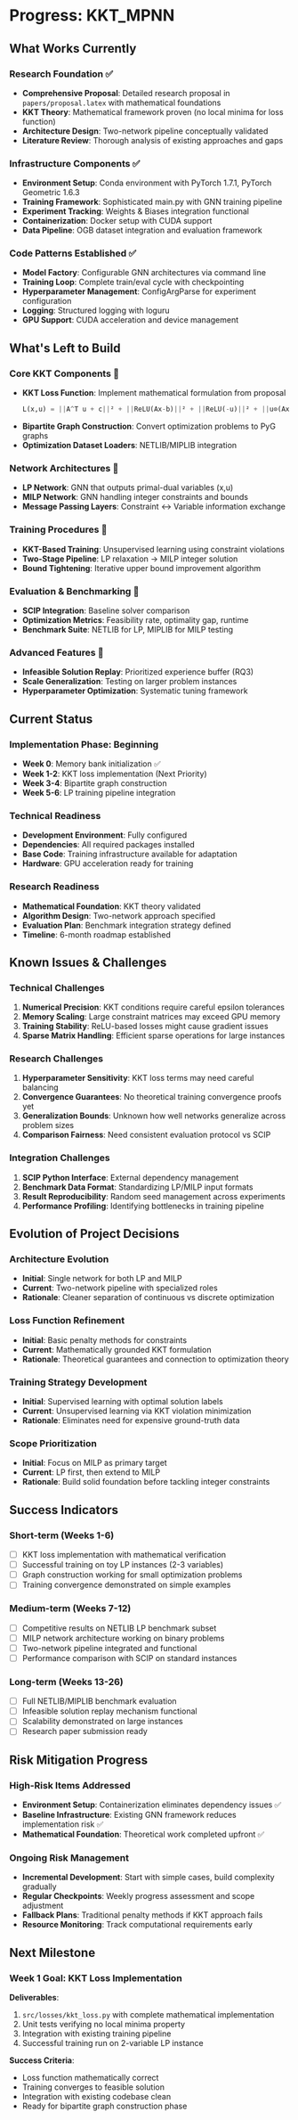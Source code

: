 # Progress: KKT_MPNN

## What Works Currently

### Research Foundation ✅
- **Comprehensive Proposal**: Detailed research proposal in `papers/proposal.latex` with mathematical foundations
- **KKT Theory**: Mathematical framework proven (no local minima for loss function)
- **Architecture Design**: Two-network pipeline conceptually validated
- **Literature Review**: Thorough analysis of existing approaches and gaps

### Infrastructure Components ✅
- **Environment Setup**: Conda environment with PyTorch 1.7.1, PyTorch Geometric 1.6.3
- **Training Framework**: Sophisticated main.py with GNN training pipeline
- **Experiment Tracking**: Weights & Biases integration functional
- **Containerization**: Docker setup with CUDA support
- **Data Pipeline**: OGB dataset integration and evaluation framework

### Code Patterns Established ✅
- **Model Factory**: Configurable GNN architectures via command line
- **Training Loop**: Complete train/eval cycle with checkpointing
- **Hyperparameter Management**: ConfigArgParse for experiment configuration
- **Logging**: Structured logging with loguru
- **GPU Support**: CUDA acceleration and device management

## What's Left to Build

### Core KKT Components 🔄
- **KKT Loss Function**: Implement mathematical formulation from proposal
  ```python
  L(x,u) = ||A^T u + c||² + ||ReLU(Ax-b)||² + ||ReLU(-u)||² + ||u⊙(Ax-b)||²
  ```
- **Bipartite Graph Construction**: Convert optimization problems to PyG graphs
- **Optimization Dataset Loaders**: NETLIB/MIPLIB integration

### Network Architectures 🔄
- **LP Network**: GNN that outputs primal-dual variables (x,u)
- **MILP Network**: GNN handling integer constraints and bounds
- **Message Passing Layers**: Constraint ↔ Variable information exchange

### Training Procedures 🔄
- **KKT-Based Training**: Unsupervised learning using constraint violations
- **Two-Stage Pipeline**: LP relaxation → MILP integer solution
- **Bound Tightening**: Iterative upper bound improvement algorithm

### Evaluation & Benchmarking 🔄
- **SCIP Integration**: Baseline solver comparison
- **Optimization Metrics**: Feasibility rate, optimality gap, runtime
- **Benchmark Suite**: NETLIB for LP, MIPLIB for MILP testing

### Advanced Features 🔄
- **Infeasible Solution Replay**: Prioritized experience buffer (RQ3)
- **Scale Generalization**: Testing on larger problem instances
- **Hyperparameter Optimization**: Systematic tuning framework

## Current Status

### Implementation Phase: Beginning
- **Week 0**: Memory bank initialization ✅
- **Week 1-2**: KKT loss implementation (Next Priority)
- **Week 3-4**: Bipartite graph construction
- **Week 5-6**: LP training pipeline integration

### Technical Readiness
- **Development Environment**: Fully configured
- **Dependencies**: All required packages installed
- **Base Code**: Training infrastructure available for adaptation
- **Hardware**: GPU acceleration ready for training

### Research Readiness
- **Mathematical Foundation**: KKT theory validated
- **Algorithm Design**: Two-network approach specified
- **Evaluation Plan**: Benchmark integration strategy defined
- **Timeline**: 6-month roadmap established

## Known Issues & Challenges

### Technical Challenges
1. **Numerical Precision**: KKT conditions require careful epsilon tolerances
2. **Memory Scaling**: Large constraint matrices may exceed GPU memory
3. **Training Stability**: ReLU-based losses might cause gradient issues
4. **Sparse Matrix Handling**: Efficient sparse operations for large instances

### Research Challenges
1. **Hyperparameter Sensitivity**: KKT loss terms may need careful balancing
2. **Convergence Guarantees**: No theoretical training convergence proofs yet
3. **Generalization Bounds**: Unknown how well networks generalize across problem sizes
4. **Comparison Fairness**: Need consistent evaluation protocol vs SCIP

### Integration Challenges
1. **SCIP Python Interface**: External dependency management
2. **Benchmark Data Format**: Standardizing LP/MILP input formats
3. **Result Reproducibility**: Random seed management across experiments
4. **Performance Profiling**: Identifying bottlenecks in training pipeline

## Evolution of Project Decisions

### Architecture Evolution
- **Initial**: Single network for both LP and MILP
- **Current**: Two-network pipeline with specialized roles
- **Rationale**: Cleaner separation of continuous vs discrete optimization

### Loss Function Refinement
- **Initial**: Basic penalty methods for constraints
- **Current**: Mathematically grounded KKT formulation
- **Rationale**: Theoretical guarantees and connection to optimization theory

### Training Strategy Development
- **Initial**: Supervised learning with optimal solution labels
- **Current**: Unsupervised learning via KKT violation minimization
- **Rationale**: Eliminates need for expensive ground-truth data

### Scope Prioritization
- **Initial**: Focus on MILP as primary target
- **Current**: LP first, then extend to MILP
- **Rationale**: Build solid foundation before tackling integer constraints

## Success Indicators

### Short-term (Weeks 1-6)
- [ ] KKT loss implementation with mathematical verification
- [ ] Successful training on toy LP instances (2-3 variables)
- [ ] Graph construction working for small optimization problems
- [ ] Training convergence demonstrated on simple examples

### Medium-term (Weeks 7-12)
- [ ] Competitive results on NETLIB LP benchmark subset
- [ ] MILP network architecture working on binary problems
- [ ] Two-network pipeline integrated and functional
- [ ] Performance comparison with SCIP on standard instances

### Long-term (Weeks 13-26)
- [ ] Full NETLIB/MIPLIB benchmark evaluation
- [ ] Infeasible solution replay mechanism functional
- [ ] Scalability demonstrated on large instances
- [ ] Research paper submission ready

## Risk Mitigation Progress

### High-Risk Items Addressed
- **Environment Setup**: Containerization eliminates dependency issues ✅
- **Baseline Infrastructure**: Existing GNN framework reduces implementation risk ✅
- **Mathematical Foundation**: Theoretical work completed upfront ✅

### Ongoing Risk Management
- **Incremental Development**: Start with simple cases, build complexity gradually
- **Regular Checkpoints**: Weekly progress assessment and scope adjustment
- **Fallback Plans**: Traditional penalty methods if KKT approach fails
- **Resource Monitoring**: Track computational requirements early

## Next Milestone

### Week 1 Goal: KKT Loss Implementation
**Deliverables**:
1. `src/losses/kkt_loss.py` with complete mathematical implementation
2. Unit tests verifying no local minima property
3. Integration with existing training pipeline
4. Successful training run on 2-variable LP instance

**Success Criteria**:
- Loss function mathematically correct
- Training converges to feasible solution
- Integration with existing codebase clean
- Ready for bipartite graph construction phase
